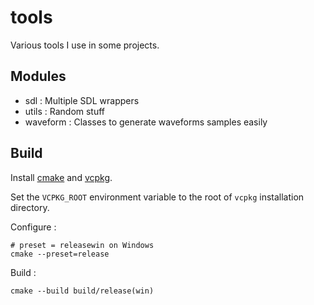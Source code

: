 # tools

Various tools I use in some projects.

## Modules

- sdl : Multiple SDL wrappers
- utils : Random stuff
- waveform : Classes to generate waveforms samples easily

## Build

Install [cmake](https://cmake.org/download/) and [vcpkg](https://vcpkg.io/en/getting-started.html).

Set the `VCPKG_ROOT` environment variable to the root of `vcpkg` installation directory.

Configure :

    # preset = releasewin on Windows
    cmake --preset=release

Build :

    cmake --build build/release(win)
